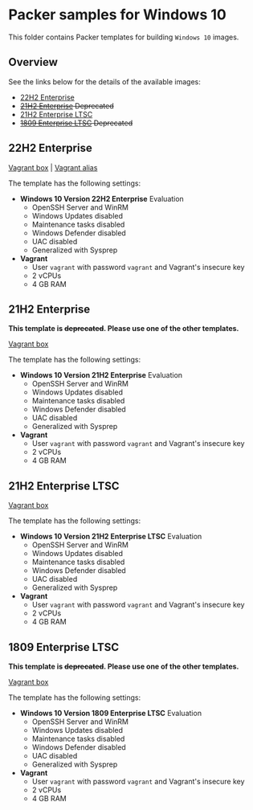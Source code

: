 # Packer samples for Windows 10

This folder contains Packer templates for building `Windows 10` images.

## Overview

See the links below for the details of the available images:

- [22H2 Enterprise](#22h2-enterprise)
- ~~[21H2 Enterprise](#21h2-enterprise) Deprecated~~
- [21H2 Enterprise LTSC](#21h2-enterprise-ltsc)
- ~~[1809 Enterprise LTSC](#1809-enterprise-ltsc) Deprecated~~

## 22H2 Enterprise

[Vagrant box](https://portal.cloud.hashicorp.com/vagrant/discover/gusztavvargadr/windows-10-22h2-enterprise) | [Vagrant alias](https://portal.cloud.hashicorp.com/vagrant/discover/gusztavvargadr/windows-10)  

The template has the following settings:

- **Windows 10 Version 22H2 Enterprise** Evaluation
  - OpenSSH Server and WinRM
  - Windows Updates disabled
  - Maintenance tasks disabled
  - Windows Defender disabled
  - UAC disabled
  - Generalized with Sysprep
- **Vagrant**
  - User `vagrant` with password `vagrant` and Vagrant's insecure key
  - 2 vCPUs
  - 4 GB RAM

## 21H2 Enterprise

**This template is ~~deprecated~~. Please use one of the other templates.**

[Vagrant box](https://portal.cloud.hashicorp.com/vagrant/discover/gusztavvargadr/windows-10-21h2-enterprise)  

The template has the following settings:

- **Windows 10 Version 21H2 Enterprise** Evaluation
  - OpenSSH Server and WinRM
  - Windows Updates disabled
  - Maintenance tasks disabled
  - Windows Defender disabled
  - UAC disabled
  - Generalized with Sysprep
- **Vagrant**
  - User `vagrant` with password `vagrant` and Vagrant's insecure key
  - 2 vCPUs
  - 4 GB RAM

## 21H2 Enterprise LTSC

[Vagrant box](https://portal.cloud.hashicorp.com/vagrant/discover/gusztavvargadr/windows-10-21h2-enterprise-ltsc)  

The template has the following settings:

- **Windows 10 Version 21H2 Enterprise LTSC** Evaluation
  - OpenSSH Server and WinRM
  - Windows Updates disabled
  - Maintenance tasks disabled
  - Windows Defender disabled
  - UAC disabled
  - Generalized with Sysprep
- **Vagrant**
  - User `vagrant` with password `vagrant` and Vagrant's insecure key
  - 2 vCPUs
  - 4 GB RAM

## 1809 Enterprise LTSC

**This template is ~~deprecated~~. Please use one of the other templates.**

[Vagrant box](https://portal.cloud.hashicorp.com/vagrant/discover/gusztavvargadr/windows-10-1809-enterprise-ltsc)  

The template has the following settings:

- **Windows 10 Version 1809 Enterprise LTSC** Evaluation
  - OpenSSH Server and WinRM
  - Windows Updates disabled
  - Maintenance tasks disabled
  - Windows Defender disabled
  - UAC disabled
  - Generalized with Sysprep
- **Vagrant**
  - User `vagrant` with password `vagrant` and Vagrant's insecure key
  - 2 vCPUs
  - 4 GB RAM
